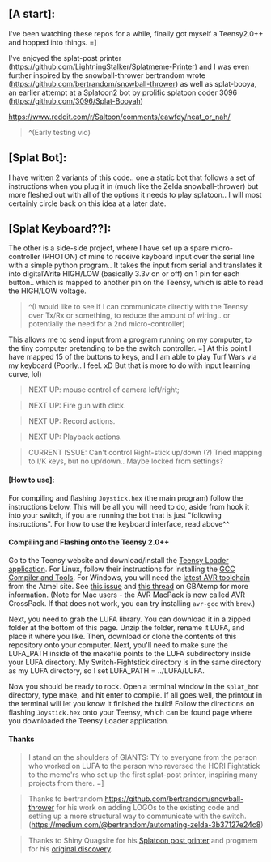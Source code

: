 ## [A start]:
I've been watching these repos for a while, finally got myself a Teensy2.0++ and hopped into things. =] 

I've enjoyed the splat-post printer (https://github.com/LightningStalker/Splatmeme-Printer) and I was even further inspired by the snowball-thrower bertrandom wrote (https://github.com/bertrandom/snowball-thrower) as well as splat-booya, an earlier attempt at a Splatoon2 bot by prolific splatoon coder 3096 (https://github.com/3096/Splat-Booyah) 

https://www.reddit.com/r/Saltoon/comments/eawfdy/neat_or_nah/

> ^(Early testing vid)

## [Splat Bot]:
I have written 2 variants of this code.. one a static bot that follows a set of instructions when you plug it in (much like the Zelda snowball-thrower) but more fleshed out with all of the options it needs to play splatoon.. I will most certainly circle back on this idea at a later date.

## [Splat Keyboard??]:
The other is a side-side project, where I have set up a spare micro-controller (PHOTON) of mine to receive keyboard input over the serial line with a simple python program.. It takes the input from serial and translates it into digitalWrite HIGH/LOW (basically 3.3v on or off) on 1 pin for each button.. which is mapped to another pin on the Teensy, which is able to read the HIGH/LOW voltage.
> ^(I would like to see if I can communicate directly with the Teensy over Tx/Rx or something, to reduce the amount of wiring.. or potentially the need for a 2nd micro-controller)

This allows me to send input from a program running on my computer, to the tiny computer pretending to be the switch controller. =] At this point I have mapped 15 of the buttons to keys, and I am able to play Turf Wars via my keyboard (Poorly.. I feel. xD But that is more to do with input learning curve, lol) 

> NEXT UP: mouse control of camera left/right; 

> NEXT UP: Fire gun with click.

> NEXT UP: Record actions.

> NEXT UP: Playback actions.

> CURRENT ISSUE: Can't control Right-stick up/down (?) Tried mapping to I/K keys, but no up/down.. Maybe locked from settings?

#### [How to use]:
For compiling and flashing `Joystick.hex` (the main program) follow the instructions below. This will be all you will need to do, aside from hook it into your switch, if you are running the bot that is just "following instructions". For how to use the keyboard interface, read above^^

#### Compiling and Flashing onto the Teensy 2.0++
Go to the Teensy website and download/install the [Teensy Loader application](https://www.pjrc.com/teensy/loader.html). For Linux, follow their instructions for installing the [GCC Compiler and Tools](https://www.pjrc.com/teensy/gcc.html). For Windows, you will need the [latest AVR toolchain](http://www.atmel.com/tools/atmelavrtoolchainforwindows.aspx) from the Atmel site. See [this issue](https://github.com/LightningStalker/Splatmeme-Printer/issues/10) and [this thread](http://gbatemp.net/threads/how-to-use-shinyquagsires-splatoon-2-post-printer.479497/) on GBAtemp for more information. (Note for Mac users - the AVR MacPack is now called AVR CrossPack. If that does not work, you can try installing `avr-gcc` with `brew`.)

Next, you need to grab the LUFA library. You can download it in a zipped folder at the bottom of this page. Unzip the folder, rename it LUFA, and place it where you like. Then, download or clone the contents of this repository onto your computer. Next, you'll need to make sure the LUFA_PATH inside of the makefile points to the LUFA subdirectory inside your LUFA directory. My Switch-Fightstick directory is in the same directory as my LUFA directory, so I set LUFA_PATH = ../LUFA/LUFA.

Now you should be ready to rock. Open a terminal window in the `splat_bot` directory, type make, and hit enter to compile. If all goes well, the printout in the terminal will let you know it finished the build! Follow the directions on flashing `Joystick.hex` onto your Teensy, which can be found page where you downloaded the Teensy Loader application.

#### Thanks
> I stand on the shoulders of GIANTS: TY to everyone from the person who worked on LUFA to the person who reversed the HORI Fightstick to the meme'rs who set up the first splat-post printer, inspiring many projects from there. =]

> Thanks to bertrandom https://github.com/bertrandom/snowball-thrower for his work on adding LOGOs to the existing code and setting up a more structural way to communicate with the switch. (https://medium.com/@bertrandom/automating-zelda-3b37127e24c8)

> Thanks to Shiny Quagsire for his [Splatoon post printer](https://github.com/shinyquagsire23/Switch-Fightstick) and progmem for his [original discovery](https://github.com/progmem/Switch-Fightstick).